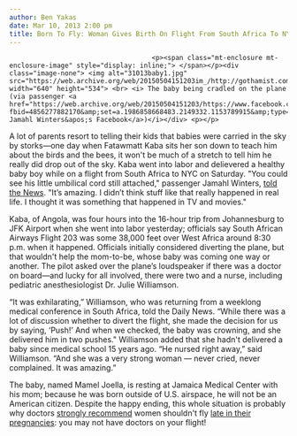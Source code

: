 ```yaml
---
author: Ben Yakas
date: Mar 10, 2013 2:00 pm
title: Born To Fly: Woman Gives Birth On Flight From South Africa To NYC
---
```


	
										<p><span class="mt-enclosure mt-enclosure-image" style="display: inline;"> </span></p><div class="image-none"> <img alt="31013baby1.jpg" src="https://web.archive.org/web/20150504151203im_/http://gothamist.com/attachments/byakas/31013baby1.jpg" width="640" height="534"> <br> <i> The baby being cradled on the plane (via passenger <a href="https://web.archive.org/web/20150504151203/https://www.facebook.com/photo.php?fbid=4856277882170&amp;set=a.1986858668483.2149332.1153789915&amp;type=1&amp;theater">R Jamahl Winters&apos;s Facebook</a>)</i></div> <p></p>

<p>A lot of parents resort to telling their kids that babies were carried in the sky by storks&#x2014;one day when Fatawmatt Kaba sits her son down to teach him about the birds and the bees, it won&apos;t be much of a stretch to tell him he really did drop out of the sky. Kaba went into labor and delievered a healthy baby boy while on a flight from South Africa to NYC on Saturday. &quot;You could see his little umbilical cord still attached,&quot; passenger Jamahl Winters, <a href="https://web.archive.org/web/20150504151203/http://www.nydailynews.com/new-york/exclusive-woman-birth-flight-south-africa-nyc-article-1.1284152">told the News</a>. &quot;It&#x2019;s amazing. I didn&#x2019;t think stuff like that really happened in real life. I thought it was something that happened in TV and movies.&quot;</p>

<p>Kaba, of Angola, was four hours into the 16-hour trip from Johannesburg to JFK Airport when she went into labor yesterday; officials say South African Airways Flight 203 was some 38,000 feet over West Africa around 8:30 p.m. when it happened. Officials initially considered diverting the plane, but that wouldn&apos;t help the mom-to-be, whose baby was coming one way or another. The pilot asked over the plane&#x2019;s loudspeaker if there was a doctor on board&#x2014;and lucky for all involved, there were two and a nurse, including pediatric anesthesiologist Dr. Julie Williamson.</p>

<p>&#x201C;It was exhilarating,&#x201D; Williamson, who was returning from a weeklong medical conference in South Africa, told the Daily News. &#x201C;While there was a lot of discussion whether to divert the flight, she made the decision for us by saying, &#x2018;Push!&#x2019; And when we checked, the baby was crowning, and she delivered him in two pushes.&quot; Williamson added that she hadn&apos;t delivered a baby since medical school 15 years ago. &#x201C;He nursed right away,&#x201D; said Williamson. &#x201C;And she was a very strong woman &#x2014; never cried, never complained. It was amazing.&#x201D;</p>

<p>The baby, named Mamel Joella, is resting at Jamaica Medical Center with his mom; because he was born outside of U.S. airspace, he will not be an American citizen. Despite the happy ending, this whole situation is probably why doctors <a href="https://web.archive.org/web/20150504151203/http://www.babycenter.com/404_is-it-safe-to-fly-during-my-third-trimester_2599.bc">strongly recommend</a> women shouldn&apos;t fly <a href="https://web.archive.org/web/20150504151203/http://www.mayoclinic.com/health/air-travel-during-pregnancy/AN00398">late in their pregnancies</a>: you may not have doctors on your flight!</p>					
										
									
				